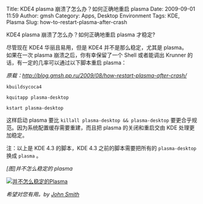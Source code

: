 Title: KDE4 plasma 崩溃了怎么办？如何正确地重启 plasma
Date: 2009-09-01 11:59
Author: gmsh
Category: Apps, Desktop Environment
Tags: KDE, Plasma
Slug: how-to-restart-plasma-after-crash

KDE4 plasma 崩溃了怎么办？如何正确地重启 plasma 才稳定?

尽管现在 KDE4 华丽且易用，但是 KDE4 并不是那么稳定，尤其是 plasma。  
如果在一次 plasma 崩溃之后，你有幸保留了一个 Shell 或者能调出 Krunner
的话，有一定的几率可以通过以下脚本重启 plasma：

  

*原载：<http://blog.gmsh.pp.ru/2009/08/how-restart-plasma-after-crash/>*

`kbuildsycoca4`

`kquitapp plasma-desktop`

`kstart plasma-desktop`

这样启动 plasma 要比 `killall plasma-desktop && plasma-desktop`
要更合乎规范。因为系统配置缓存需要重建，而且把 plasma 的关闭和重启交由
KDE 处理更加稳定。

注：以上是 KDE 4.3 的脚本，KDE 4.3 之前的脚本需要把所有的
`plasma-desktop` 换成 `plasma` 。

*[图]并不怎么稳定的 plasma*

[![并不怎么稳定的Plasma](http://i.linuxtoy.org/images/2009/09/plasmacrash-400x198.jpg)](http://i.linuxtoy.org/images/2009/09/plasmacrash.jpeg)

*希望对您有用。by [John Smith](http://blog.gmsh.pp.ru/about/)*
